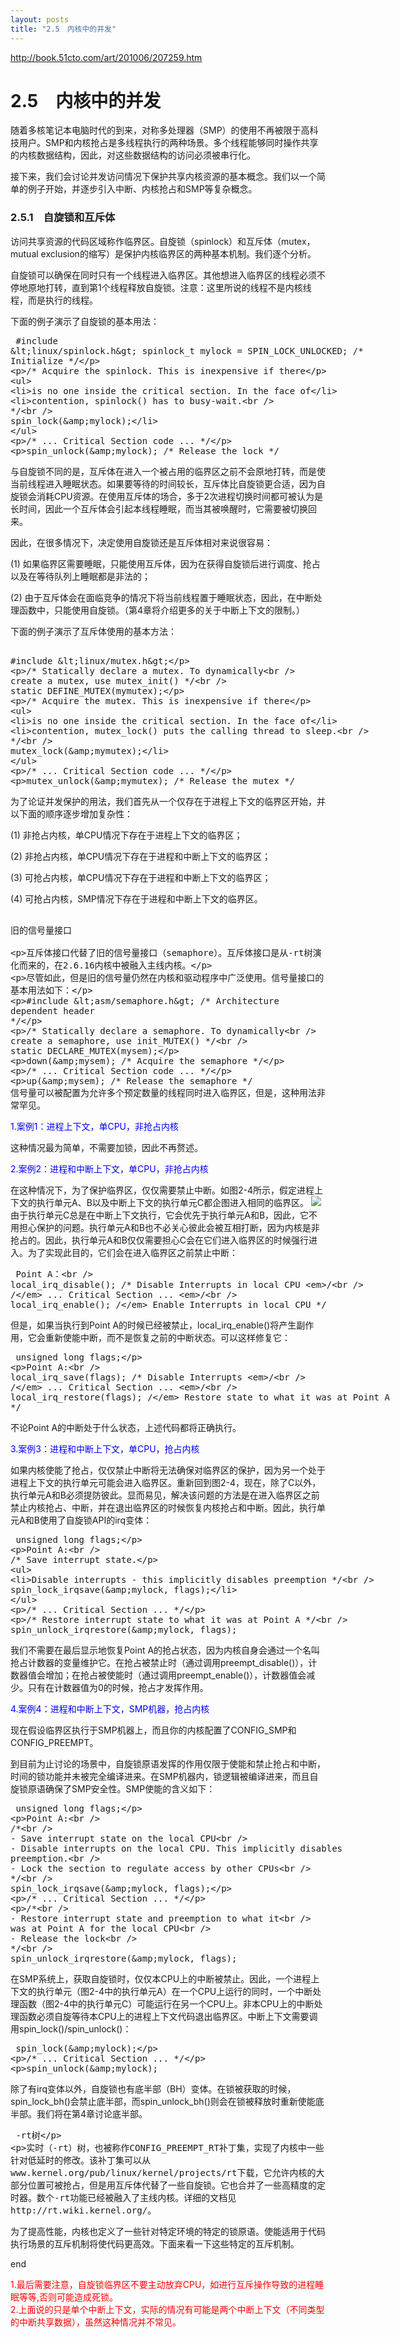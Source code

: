 ```yaml
---
layout: posts
title: "2.5　内核中的并发"
---
```


http://book.51cto.com/art/201006/207259.htm
# 2.5　内核中的并发
随着多核笔记本电脑时代的到来，对称多处理器（SMP）的使用不再被限于高科技用户。SMP和内核抢占是多线程执行的两种场景。多个线程能够同时操作共享的内核数据结构，因此，对这些数据结构的访问必须被串行化。

接下来，我们会讨论并发访问情况下保护共享内核资源的基本概念。我们以一个简单的例子开始，并逐步引入中断、内核抢占和SMP等复杂概念。
### 2.5.1　自旋锁和互斥体
访问共享资源的代码区域称作临界区。自旋锁（spinlock）和互斥体（mutex，mutual exclusion的缩写）是保护内核临界区的两种基本机制。我们逐个分析。

自旋锁可以确保在同时只有一个线程进入临界区。其他想进入临界区的线程必须不停地原地打转，直到第1个线程释放自旋锁。注意：这里所说的线程不是内核线程，而是执行的线程。

下面的例子演示了自旋锁的基本用法：
<xmp class="prettyprint">
#include <linux/spinlock.h> 
spinlock_t mylock = SPIN_LOCK_UNLOCKED; /* Initialize */  
 
/* Acquire the spinlock. This is inexpensive if there  
 * is no one inside the critical section. In the face of  
 * contention, spinlock() has to busy-wait.  
 */  
spin_lock(&mylock);  
 
/* ... Critical Section code ... */  
 
spin_unlock(&mylock); /* Release the lock */
</xmp>
与自旋锁不同的是，互斥体在进入一个被占用的临界区之前不会原地打转，而是使当前线程进入睡眠状态。如果要等待的时间较长，互斥体比自旋锁更合适，因为自旋锁会消耗CPU资源。在使用互斥体的场合，多于2次进程切换时间都可被认为是长时间，因此一个互斥体会引起本线程睡眠，而当其被唤醒时，它需要被切换回来。

因此，在很多情况下，决定使用自旋锁还是互斥体相对来说很容易：

(1) 如果临界区需要睡眠，只能使用互斥体，因为在获得自旋锁后进行调度、抢占以及在等待队列上睡眠都是非法的；

(2) 由于互斥体会在面临竞争的情况下将当前线程置于睡眠状态，因此，在中断处理函数中，只能使用自旋锁。（第4章将介绍更多的关于中断上下文的限制。）

下面的例子演示了互斥体使用的基本方法：
<xmp class="prettyprint">
#include <linux/mutex.h> 
 
/* Statically declare a mutex. To dynamically  
   create a mutex, use mutex_init() */  
static DEFINE_MUTEX(mymutex);  
 
/* Acquire the mutex. This is inexpensive if there  
 * is no one inside the critical section. In the face of  
 * contention, mutex_lock() puts the calling thread to sleep.  
 */  
mutex_lock(&mymutex);  
 
/* ... Critical Section code ... */  
 
mutex_unlock(&mymutex);      /* Release the mutex */ 
</xmp>
为了论证并发保护的用法，我们首先从一个仅存在于进程上下文的临界区开始，并以下面的顺序逐步增加复杂性：

(1) 非抢占内核，单CPU情况下存在于进程上下文的临界区；

(2) 非抢占内核，单CPU情况下存在于进程和中断上下文的临界区；

(3) 可抢占内核，单CPU情况下存在于进程和中断上下文的临界区；

(4) 可抢占内核，SMP情况下存在于进程和中断上下文的临界区。

<xmp style="white-space: pre-wrap; word-wrap: break-word;">
旧的信号量接口

互斥体接口代替了旧的信号量接口（semaphore）。互斥体接口是从-rt树演化而来的，在2.6.16内核中被融入主线内核。

尽管如此，但是旧的信号量仍然在内核和驱动程序中广泛使用。信号量接口的基本用法如下：

#include <asm/semaphore.h>  /* Architecture dependent header */  
 
/* Statically declare a semaphore. To dynamically  
   create a semaphore, use init_MUTEX() */  
static DECLARE_MUTEX(mysem);  
 
down(&mysem);    /* Acquire the semaphore */  
 
/* ... Critical Section code ... */  
 
up(&mysem);      /* Release the semaphore */ 
信号量可以被配置为允许多个预定数量的线程同时进入临界区，但是，这种用法非常罕见。
</xmp>
<font color="blue">1.案例1：进程上下文，单CPU，非抢占内核</font>

这种情况最为简单，不需要加锁，因此不再赘述。

<font color="blue">2.案例2：进程和中断上下文，单CPU，非抢占内核</font>

在这种情况下，为了保护临界区，仅仅需要禁止中断。如图2-4所示，假定进程上下文的执行单元A、B以及中断上下文的执行单元C都企图进入相同的临界区。
![](/images/内核中的并发/进程和中断上下文进入临界区.jpg)<br>
由于执行单元C总是在中断上下文执行，它会优先于执行单元A和B，因此，它不用担心保护的问题。执行单元A和B也不必关心彼此会被互相打断，因为内核是非抢占的。因此，执行单元A和B仅仅需要担心C会在它们进入临界区的时候强行进入。为了实现此目的，它们会在进入临界区之前禁止中断：
<xmp class="prettyprint">
Point A：      
  local_irq_disable();  /* Disable Interrupts in local CPU */  
  /* ... Critical Section ...  */  
  local_irq_enable();   /* Enable Interrupts in local CPU */ 
</xmp>
但是，如果当执行到Point A的时候已经被禁止，local_irq_enable()将产生副作用，它会重新使能中断，而不是恢复之前的中断状态。可以这样修复它：
<xmp class="prettyprint">
unsigned long flags;  
 
Point A:  
  local_irq_save(flags);     /* Disable Interrupts */  
  /* ... Critical Section ... */  
  local_irq_restore(flags);  /* Restore state to what it was at Point A */ 
</xmp>
不论Point A的中断处于什么状态，上述代码都将正确执行。

<font color="blue">3.案例3：进程和中断上下文，单CPU，抢占内核</font>

如果内核使能了抢占，仅仅禁止中断将无法确保对临界区的保护，因为另一个处于进程上下文的执行单元可能会进入临界区。重新回到图2-4，现在，除了C以外，执行单元A和B必须提防彼此。显而易见，解决该问题的方法是在进入临界区之前禁止内核抢占、中断，并在退出临界区的时候恢复内核抢占和中断。因此，执行单元A和B使用了自旋锁API的irq变体：
<xmp class="prettyprint">
unsigned long flags;  
 
Point A:  
  /* Save interrupt state.  
   * Disable interrupts - this implicitly disables preemption */  
  spin_lock_irqsave(&mylock, flags);  
 
  /* ... Critical Section ... */  
 
  /* Restore interrupt state to what it was at Point A */  
  spin_unlock_irqrestore(&mylock, flags); 
</xmp>
我们不需要在最后显示地恢复Point A的抢占状态，因为内核自身会通过一个名叫抢占计数器的变量维护它。在抢占被禁止时（通过调用preempt_disable()），计数器值会增加；在抢占被使能时（通过调用preempt_enable()），计数器值会减少。只有在计数器值为0的时候，抢占才发挥作用。

<font color="blue">4.案例4：进程和中断上下文，SMP机器，抢占内核</font>

现在假设临界区执行于SMP机器上，而且你的内核配置了CONFIG_SMP和CONFIG_PREEMPT。

到目前为止讨论的场景中，自旋锁原语发挥的作用仅限于使能和禁止抢占和中断，时间的锁功能并未被完全编译进来。在SMP机器内，锁逻辑被编译进来，而且自旋锁原语确保了SMP安全性。SMP使能的含义如下：
<xmp class="prettyprint">
unsigned long flags;  
 
Point A:  
  /*  
    - Save interrupt state on the local CPU  
    - Disable interrupts on the local CPU. This
implicitly disables preemption.  
    - Lock the section to regulate access by other CPUs  
   */  
  spin_lock_irqsave(&mylock, flags);  
 
  /* ... Critical Section ... */  
 
  /*  
    - Restore interrupt state and preemption to what it  
      was at Point A for the local CPU  
    - Release the lock  
   */  
  spin_unlock_irqrestore(&mylock, flags); 
</xmp>
在SMP系统上，获取自旋锁时，仅仅本CPU上的中断被禁止。因此，一个进程上下文的执行单元（图2-4中的执行单元A）在一个CPU上运行的同时，一个中断处理函数（图2-4中的执行单元C）可能运行在另一个CPU上。非本CPU上的中断处理函数必须自旋等待本CPU上的进程上下文代码退出临界区。中断上下文需要调用spin_lock()/spin_unlock()：
<xmp class="prettyprint">
spin_lock(&mylock);  
 
/* ... Critical Section ... */  
 
spin_unlock(&mylock); 
</xmp>
除了有irq变体以外，自旋锁也有底半部（BH）变体。在锁被获取的时候，spin_lock_bh()会禁止底半部，而spin_unlock_bh()则会在锁被释放时重新使能底半部。我们将在第4章讨论底半部。
<xmp style="white-space: pre-wrap; word-wrap: break-word;">
-rt树

实时（-rt）树，也被称作CONFIG_PREEMPT_RT补丁集，实现了内核中一些针对低延时的修改。该补丁集可以从www.kernel.org/pub/linux/kernel/projects/rt下载，它允许内核的大部分位置可被抢占，但是用互斥体代替了一些自旋锁。它也合并了一些高精度的定时器。数个-rt功能已经被融入了主线内核。详细的文档见http://rt.wiki.kernel.org/。
</xmp>
为了提高性能，内核也定义了一些针对特定环境的特定的锁原语。使能适用于代码执行场景的互斥机制将使代码更高效。下面来看一下这些特定的互斥机制。

end

<font color="red">1.最后需要注意，自旋锁临界区不要主动放弃CPU，如进行互斥操作导致的进程睡眠等等,否则可能造成死锁。<br>2.上面说的只是单个中断上下文，实际的情况有可能是两个中断上下文（不同类型的中断共享数据），虽然这种情况并不常见。</font>